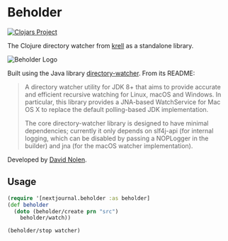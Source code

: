 # Beholder

[![Clojars Project](https://img.shields.io/clojars/v/com.nextjournal/beholder.svg)](https://clojars.org/com.nextjournal/beholder)

The Clojure directory watcher from
[krell](https://github.com/vouch-opensource/krell/) as a standalone
library.

![Beholder Logo](https://cdn.nextjournal.com/data/QmWMRZdwLqn9Ynt8JAxvNF9eWi3HF4c3UcT9vSXVSBS7Wi?filename=beholder.jpg&content-type=image/jpeg)

Built using the Java library
[directory-watcher](https://github.com/gmethvin/directory-watcher).
From its README:

> A directory watcher utility for JDK 8+ that aims to provide accurate
> and efficient recursive watching for Linux, macOS and Windows. In
> particular, this library provides a JNA-based WatchService for Mac
> OS X to replace the default polling-based JDK implementation.
>
> The core directory-watcher library is designed to have minimal
> dependencies; currently it only depends on slf4j-api (for internal
> logging, which can be disabled by passing a NOPLogger in the
> builder) and jna (for the macOS watcher implementation).

Developed by [David Nolen](https://github.com/swannodette).

## Usage
```clojure
(require '[nextjournal.beholder :as beholder]
(def beholder
  (doto (beholder/create prn "src")
    beholder/watch))

(beholder/stop watcher)
```
